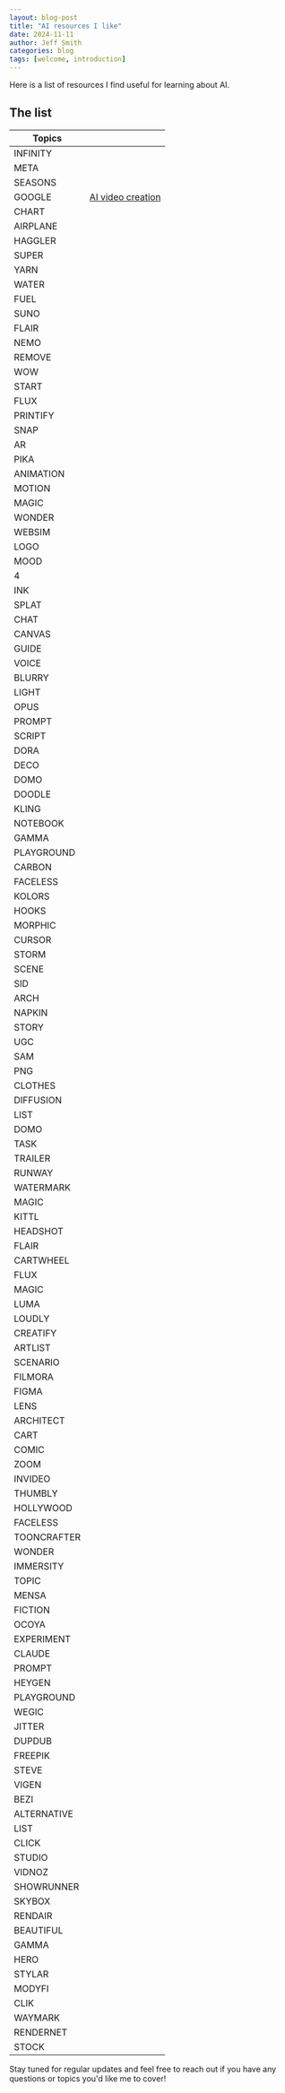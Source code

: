 ```yaml
---
layout: blog-post
title: "AI resources I like"
date: 2024-11-11
author: Jeff Smith
categories: blog
tags: [welcome, introduction]
---
```


Here is a list of resources I find useful for learning about AI.

<!--more-->

## The list

| Topics          |               |
|-----------------|---------------|
| INFINITY        |               |
| META            |               |
| SEASONS         |               |
| GOOGLE          |     [AI video creation](https://workspace.google.com/products/vids/)           |
| CHART           |               |
| AIRPLANE        |               |
| HAGGLER         |               |
| SUPER           |               |
| YARN            |               |
| WATER           |               |
| FUEL            |               |
| SUNO            |               |
| FLAIR           |               |
| NEMO            |               |
| REMOVE          |               |
| WOW             |               |
| START           |               |
| FLUX            |               |
| PRINTIFY        |               |
| SNAP            |               |
| AR              |               |
| PIKA            |               |
| ANIMATION       |               |
| MOTION          |               |
| MAGIC           |               |
| WONDER          |               |
| WEBSIM          |               |
| LOGO            |               |
| MOOD            |               |
| 4               |               |
| INK             |               |
| SPLAT           |               |
| CHAT            |               |
| CANVAS          |               |
| GUIDE           |               |
| VOICE           |               |
| BLURRY          |               |
| LIGHT           |               |
| OPUS            |               |
| PROMPT          |               |
| SCRIPT          |               |
| DORA            |               |
| DECO            |               |
| DOMO            |               |
| DOODLE          |               |
| KLING           |               |
| NOTEBOOK        |               |
| GAMMA           |               |
| PLAYGROUND      |               |
| CARBON          |               |
| FACELESS        |               |
| KOLORS          |               |
| HOOKS           |               |
| MORPHIC         |               |
| CURSOR          |               |
| STORM           |               |
| SCENE           |               |
| SID             |               |
| ARCH            |               |
| NAPKIN          |               |
| STORY           |               |
| UGC             |               |
| SAM             |               |
| PNG             |               |
| CLOTHES         |               |
| DIFFUSION       |               |
| LIST            |               |
| DOMO            |               |
| TASK            |               |
| TRAILER         |               |
| RUNWAY          |               |
| WATERMARK       |               |
| MAGIC           |               |
| KITTL           |               |
| HEADSHOT        |               |
| FLAIR           |               |
| CARTWHEEL       |               |
| FLUX            |               |
| MAGIC           |               |
| LUMA            |               |
| LOUDLY          |               |
| CREATIFY        |               |
| ARTLIST         |               |
| SCENARIO        |               |
| FILMORA         |               |
| FIGMA           |               |
| LENS            |               |
| ARCHITECT       |               |
| CART            |               |
| COMIC           |               |
| ZOOM            |               |
| INVIDEO         |               |
| THUMBLY         |               |
| HOLLYWOOD       |               |
| FACELESS        |               |
| TOONCRAFTER     |               |
| WONDER          |               |
| IMMERSITY       |               |
| TOPIC           |               |
| MENSA           |               |
| FICTION         |               |
| OCOYA           |               |
| EXPERIMENT      |               |
| CLAUDE          |               |
| PROMPT          |               |
| HEYGEN          |               |
| PLAYGROUND      |               |
| WEGIC           |               |
| JITTER          |               |
| DUPDUB          |               |
| FREEPIK         |               |
| STEVE           |               |
| VIGEN           |               |
| BEZI            |               |
| ALTERNATIVE     |               |
| LIST            |               |
| CLICK           |               |
| STUDIO          |               |
| VIDNOZ          |               |
| SHOWRUNNER      |               |
| SKYBOX          |               |
| RENDAIR         |               |
| BEAUTIFUL       |               |
| GAMMA           |               |
| HERO            |               |
| STYLAR          |               |
| MODYFI          |               |
| CLIK            |               |
| WAYMARK         |               |
| RENDERNET       |               |
| STOCK           |               |


Stay tuned for regular updates and feel free to reach out if you have any questions or topics you'd like me to cover! 